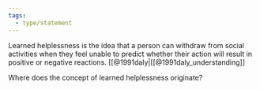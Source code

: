 ```yaml
---
tags:
  - type/statement
---
```

Learned helplessness is the idea that a person can withdraw from social activities when they feel unable to predict whether their action will result in positive or negative reactions. [[@1991daly|[[@1991daly_understanding]]

Where does the concept of learned helplessness originate?